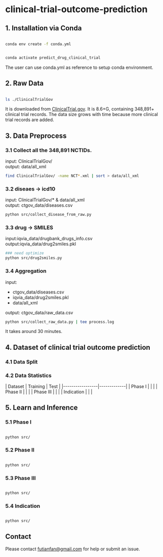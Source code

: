 # clinical-trial-outcome-prediction



## 1. Installation via Conda 

```bash

conda env create -f conda.yml


conda activate predict_drug_clinical_trial
```

The user can use conda.yml as reference to setup conda environment. 







































## 2. Raw Data 

```bash

ls ./ClinicalTrialGov  

```

It is downloaded from [ClinicalTrial.gov](https://clinicaltrials.gov/). 
It is 8.6+G, containing 348,891+ clinical trial records. 
The data size grows with time because more clinical trial records are added.  




































































## 3. Data Preprocess 


### 3.1 Collect all the 348,891 NCTIDs.
input: ClinicalTrialGov/   
output: data/all_xml 
```bash
find ClinicalTrialGov/ -name NCT*.xml | sort > data/all_xml
```


### 3.2 diseaes -> icd10
input: ClinicalTrialGov/* & data/all_xml   
output:	ctgov_data/diseases.csv  
```bash 
python src/collect_disease_from_raw.py
```


### 3.3 drug -> SMILES 
input:iqvia_data/drugbank_drugs_info.csv   
output:iqvia_data/drug2smiles.pkl   
```bash
### need optimize 
python src/drug2smiles.py 
```



### 3.4 Aggregation

input:     
* ctgov_data/diseases.csv  
* iqvia_data/drug2smiles.pkl  
* data/all_xml         

output: ctgov_data/raw_data.csv
```bash
python src/collect_raw_data.py | tee process.log 
```
It takes around 30 minutes.   




## 4. Dataset of clinical trial outcome prediction 



### 4.1 Data Split 



### 4.2 Data Statistics 

| Dataset  | Training | Test |
|-----------------|-------------|
| Phase I |  |  | 
| Phase II |  |  | 
| Phase III |  |  |
| Indication   |        |     |   


## 5. Learn and Inference 


### 5.1 Phase I

```bash

python src/


```


### 5.2 Phase II

```bash

python src/


```

### 5.3 Phase III 

```bash

python src/


```

### 5.4 Indication 

```bash

python src/


```




## Contact

Please contact futianfan@gmail.com for help or submit an issue. 

























